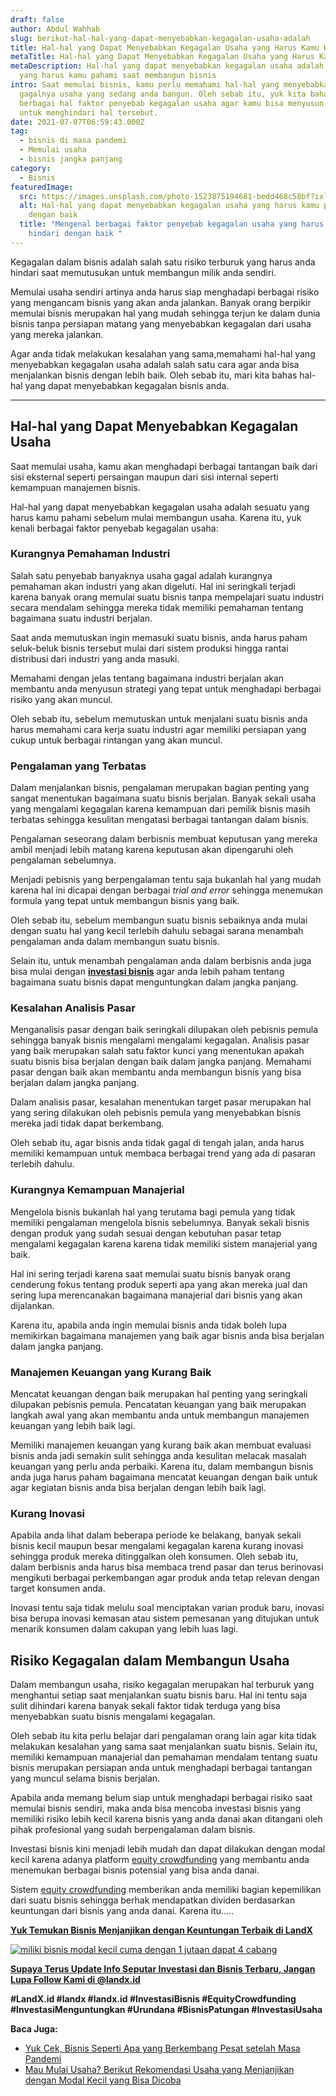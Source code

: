 ```yaml
---
draft: false
author: Abdul Wahhab
slug: berikut-hal-hal-yang-dapat-menyebabkan-kegagalan-usaha-adalah
title: Hal-hal yang Dapat Menyebabkan Kegagalan Usaha yang Harus Kamu Hindari
metaTitle: Hal-hal yang Dapat Menyebabkan Kegagalan Usaha yang Harus Kamu Hindari
metaDescription: Hal-hal yang dapat menyebabkan kegagalan usaha adalah sesuatu
  yang harus kamu pahami saat membangun bisnis
intro: Saat memulai bisnis, kamu perlu memahami hal-hal yang menyebabkan
  gagalnya usaha yang sedang anda bangun. Oleh sebab itu, yuk kita bahas
  berbagai hal faktor penyebab kegagalan usaha agar kamu bisa menyusun strategi
  untuk menghindari hal tersebut.
date: 2021-07-07T06:59:43.000Z
tag:
  - bisnis di masa pandemi
  - Memulai usaha
  - bisnis jangka panjang
category:
  - Bisnis
featuredImage:
  src: https://images.unsplash.com/photo-1523875194681-bedd468c58bf?ixlib=rb-1.2.1&ixid=MnwxMjA3fDB8MHxwaG90by1wYWdlfHx8fGVufDB8fHx8&auto=format&fit=crop&w=1171&q=80
  alt: Hal-hal yang dapat menyebabkan kegagalan usaha yang harus kamu pahami
    dengan baik
  title: "Mengenal berbagai faktor penyebab kegagalan usaha yang harus kamu
    hindari dengan baik "
---
```

Kegagalan dalam bisnis adalah salah satu risiko terburuk yang harus anda hindari saat memutusukan untuk membangun milik anda sendiri.

Memulai usaha sendiri artinya anda harus siap menghadapi berbagai risiko yang mengancam bisnis yang akan anda jalankan. Banyak orang berpikir memulai bisnis merupakan hal yang mudah sehingga terjun ke dalam dunia bisnis tanpa persiapan matang yang menyebabkan kegagalan dari usaha yang mereka jalankan.

Agar anda tidak melakukan kesalahan yang sama,memahami hal-hal yang menyebabkan kegagalan usaha adalah salah satu cara agar anda bisa menjalankan bisnis dengan lebih baik. Oleh sebab itu, mari kita bahas hal-hal yang dapat menyebabkan kegagalan bisnis anda.

- - -

## Hal-hal yang Dapat Menyebabkan Kegagalan Usaha

Saat memulai usaha, kamu akan menghadapi berbagai tantangan baik dari sisi eksternal seperti persaingan maupun dari sisi internal seperti kemampuan manajemen bisnis. 

Hal-hal yang dapat menyebabkan kegagalan usaha adalah sesuatu yang harus kamu pahami sebelum mulai membangun usaha. Karena itu, yuk kenali berbagai faktor penyebab kegagalan usaha:

### Kurangnya Pemahaman Industri

Salah satu penyebab banyaknya usaha gagal adalah kurangnya pemahaman akan industri yang akan digeluti. Hal ini seringkali terjadi karena banyak orang memulai suatu bisnis tanpa mempelajari suatu industri secara mendalam sehingga mereka tidak memiliki pemahaman tentang bagaimana suatu industri berjalan.

Saat anda memutuskan ingin memasuki suatu bisnis, anda harus paham seluk-beluk bisnis tersebut mulai dari sistem produksi hingga rantai distribusi dari industri yang anda masuki.

Memahami dengan jelas tentang bagaimana industri berjalan akan membantu anda menyusun strategi yang tepat untuk menghadapi berbagai risiko yang akan muncul.

Oleh sebab itu, sebelum memutuskan untuk menjalani suatu bisnis anda harus memahami cara kerja suatu industri agar memiliki persiapan yang cukup untuk berbagai rintangan yang akan muncul.

### Pengalaman yang Terbatas

Dalam menjalankan bisnis, pengalaman merupakan bagian penting yang sangat menentukan bagaimana suatu bisnis berjalan. Banyak sekali usaha yang mengalami kegagalan karena kemampuan dari pemilik bisnis masih terbatas sehingga kesulitan mengatasi berbagai tantangan dalam bisnis.

Pengalaman seseorang dalam berbisnis membuat keputusan yang mereka ambil menjadi lebih matang karena keputusan akan dipengaruhi oleh pengalaman sebelumnya.

Menjadi pebisnis yang berpengalaman tentu saja bukanlah hal yang mudah karena hal ini dicapai dengan berbagai *trial and error* sehingga menemukan formula yang tepat untuk membangun bisnis yang baik.

Oleh sebab itu, sebelum membangun suatu bisnis sebaiknya anda mulai dengan suatu hal yang kecil terlebih dahulu sebagai sarana menambah pengalaman anda dalam membangun suatu bisnis.

Selain itu, untuk menambah pengalaman anda dalam berbisnis anda juga bisa mulai dengan **[investasi bisnis](https://landx.id/project/#/nmw1/)** agar anda lebih paham tentang bagaimana suatu bisnis dapat menguntungkan dalam jangka panjang.

### Kesalahan Analisis Pasar

Menganalisis pasar dengan baik seringkali dilupakan oleh pebisnis pemula sehingga banyak bisnis mengalami mengalami kegagalan. Analisis pasar yang baik merupakan salah satu faktor kunci yang menentukan apakah suatu bisnis bisa berjalan dengan baik dalam jangka panjang. Memahami pasar dengan baik akan membantu anda membangun bisnis yang bisa berjalan dalam jangka panjang.

Dalam analisis pasar, kesalahan menentukan target pasar merupakan hal yang sering dilakukan oleh pebisnis pemula yang menyebabkan bisnis mereka jadi tidak dapat berkembang.

Oleh sebab itu, agar bisnis anda tidak gagal di tengah jalan, anda harus memiliki kemampuan untuk membaca berbagai trend yang ada di pasaran terlebih dahulu.

### Kurangnya Kemampuan Manajerial

Mengelola bisnis bukanlah hal yang terutama bagi pemula yang tidak memiliki pengalaman mengelola bisnis sebelumnya. Banyak sekali bisnis dengan produk yang sudah sesuai dengan kebutuhan pasar tetap mengalami kegagalan karena karena tidak memiliki sistem manajerial yang baik.

Hal ini sering terjadi karena saat memulai suatu bisnis banyak orang cenderung fokus tentang produk seperti apa yang akan mereka jual dan sering lupa merencanakan bagaimana manajerial dari bisnis yang akan dijalankan.

Karena itu, apabila anda ingin memulai bisnis anda tidak boleh lupa memikirkan bagaimana manajemen yang baik agar bisnis anda bisa berjalan dalam jangka panjang.

### Manajemen Keuangan yang Kurang Baik

Mencatat keuangan dengan baik merupakan hal penting yang seringkali dilupakan pebisnis pemula. Pencatatan keuangan yang baik merupakan langkah awal yang akan membantu anda untuk membangun manajemen keuangan yang lebih baik lagi.

Memiliki manajemen keuangan yang kurang baik akan membuat evaluasi bisnis anda jadi semakin sulit sehingga anda kesulitan melacak masalah keuangan yang perlu anda perbaiki. Karena itu, dalam membangun bisnis anda juga harus paham bagaimana mencatat keuangan dengan baik untuk agar kegiatan bisnis anda bisa berjalan dengan lebih baik lagi.

### Kurang Inovasi

Apabila anda lihat dalam beberapa periode ke belakang, banyak sekali bisnis kecil maupun besar mengalami kegagalan karena kurang inovasi sehingga produk mereka ditinggalkan oleh konsumen. Oleh sebab itu, dalam berbisnis anda harus bisa membaca trend pasar dan terus berinovasi mengikuti berbagai perkembangan agar produk anda tetap relevan dengan target konsumen anda.

Inovasi tentu saja tidak melulu soal menciptakan varian produk baru, inovasi bisa berupa inovasi kemasan atau sistem pemesanan yang ditujukan untuk menarik konsumen dalam cakupan yang lebih luas lagi.

## Risiko Kegagalan dalam Membangun Usaha

Dalam membangun usaha, risiko kegagalan merupakan hal terburuk yang menghantui setiap saat menjalankan suatu bisnis baru. Hal ini tentu saja sulit dihindari karena banyak sekali faktor tidak terduga yang bisa menyebabkan suatu bisnis mengalami kegagalan.

Oleh sebab itu kita perlu belajar dari pengalaman orang lain agar kita tidak melakukan kesalahan yang sama saat menjalankan suatu bisnis. Selain itu, memiliki kemampuan manajerial dan pemahaman mendalam tentang suatu bisnis merupakan persiapan anda untuk menghadapi berbagai tantangan yang muncul selama bisnis berjalan.

Apabila anda memang belum siap untuk menghadapi berbagai risiko saat memulai bisnis sendiri, maka anda bisa mencoba investasi bisnis yang memiliki risiko lebih kecil karena bisnis yang anda danai akan ditangani oleh pihak profesional yang sudah berpengalaman dalam bisnis.

Investasi bisnis kini menjadi lebih mudah dan dapat dilakukan dengan modal kecil karena adanya platform [equity crowdfunding](https://landx.id/) yang membantu anda menemukan berbagai bisnis potensial yang bisa anda danai.

Sistem [equity crowdfunding](https://landx.id/) memberikan anda memiliki bagian kepemilikan dari suatu bisnis sehingga berhak mendapatkan dividen berdasarkan keuntungan dari bisnis yang anda danai. Karena itu…..

**[Yuk Temukan Bisnis Menjanjikan dengan Keuntungan Terbaik di LandX](https://landx.id/project/?utm_source=Blog&utm_medium=organic+keyword&utm_campaign=blog&utm_id=Blog)**

[![miliki bisnis modal kecil cuma dengan 1 jutaan dapat 4 cabang ](https://accountgram-production.sfo2.cdn.digitaloceanspaces.com/landx_ghost/2021/11/jadi-owner-bisnis-hanya-1-jutaan-dengan-cuan-yang-sangat-menjanjikan.png)](https://landx.id/project/?utm_source=Blog&utm_medium=organic+keyword&utm_campaign=blog&utm_id=Blog)

**[Supaya Terus Update Info Seputar Investasi dan Bisnis Terbaru, Jangan Lupa Follow Kami di @landx.id](https://instagram.com/landx.id?utm_medium=copy_link)**

**\#LandX.id    #landx         #landx.id    #InvestasiBisnis    #EquityCrowdfunding    #InvestasiMenguntungkan    #Urundana    #BisnisPatungan    #InvestasiUsaha**

**Baca Juga:**

* [Yuk Cek, Bisnis Seperti Apa yang Berkembang Pesat setelah Masa Pandemi](https://landx.id/blog/bisnis-di-masa-pandemi/)
* [Mau Mulai Usaha? Berikut Rekomendasi Usaha yang Menjanjikan dengan Modal Kecil yang Bisa Dicoba](https://landx.id/blog/usaha-yang-menjanjikan-dengan-modal-kecil/)